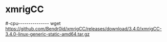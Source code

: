 # xmrigCC
#-cpu---------------
wget https://github.com/Bendr0id/xmrigCC/releases/download/3.4.0/xmrigCC-3.4.0-linux-generic-static-amd64.tar.gz

